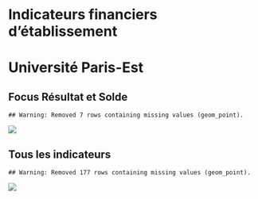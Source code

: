Indicateurs financiers d’établissement
================

# Université Paris-Est

## Focus Résultat et Solde

    ## Warning: Removed 7 rows containing missing values (geom_point).

![](université_paris_est_files/figure-gfm/etab.focus-1.png)<!-- -->

## Tous les indicateurs

    ## Warning: Removed 177 rows containing missing values (geom_point).

![](université_paris_est_files/figure-gfm/etab-1.png)<!-- -->
